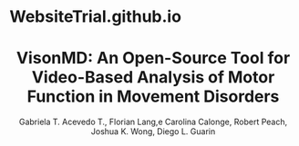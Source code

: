 # WebsiteTrial.github.io
<h1 align="center">VisonMD: An Open-Source Tool for Video-Based Analysis of Motor Function in Movement Disorders</h1>

<div align="center">
  Gabriela T. Acevedo T., Florian Lang,e Carolina Calonge, Robert Peach, Joshua K. Wong, Diego L. Guarin
</div>
